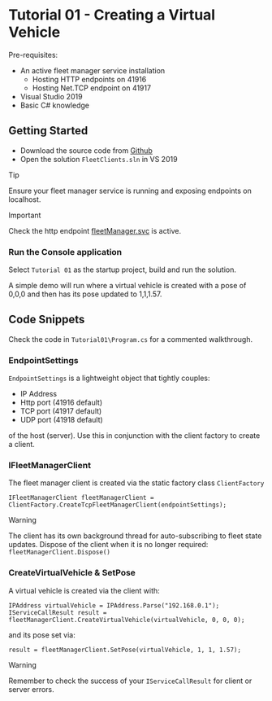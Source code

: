 # Tutorial 01 - Creating a Virtual Vehicle

Pre-requisites:

* An active fleet manager service installation
  * Hosting HTTP endpoints on 41916
  * Hosting Net.TCP endpoint on 41917
* Visual Studio 2019
* Basic C# knowledge

## Getting Started

- Download the source code from [Github](https://github.com/GuidanceAutomation/FleetClients)
- Open the solution ```FleetClients.sln``` in VS 2019

> [!TIP]
> Ensure your fleet manager service is running and exposing endpoints on localhost.

> [!IMPORTANT]
> Check the http endpoint [fleetManager.svc](http://127.0.0.1:41916/fleetManager.svc) is active.

### Run the Console application

Select ```Tutorial 01``` as the startup project, build and run the solution.

A simple demo will run where a virtual vehicle is created with a pose of 0,0,0 and then has its pose updated to 1,1,1.57.

## Code Snippets

Check the code in ```Tutorial01\Program.cs``` for a commented walkthrough.

### EndpointSettings

```EndpointSettings``` is a lightweight object that tightly couples:

* IP Address
* Http port (41916 default)
* TCP port (41917 default)
* UDP port (41918 default)

of the host (server). Use this in conjunction with the client factory to create a client.

### IFleetManagerClient

The fleet manager client is created via the static factory class ```ClientFactory```

```
IFleetManagerClient fleetManagerClient = ClientFactory.CreateTcpFleetManagerClient(endpointSettings);
```
> [!WARNING]
> The client has its own background thread for auto-subscribing to fleet state updates. Dispose of the client when it is no longer required: ```fleetManagerClient.Dispose()```

### CreateVirtualVehicle & SetPose

A virtual vehicle is created via the client with:

```
IPAddress virtualVehicle = IPAddress.Parse("192.168.0.1");
IServiceCallResult result = fleetManagerClient.CreateVirtualVehicle(virtualVehicle, 0, 0, 0);
```

and its pose set via:

```
result = fleetManagerClient.SetPose(virtualVehicle, 1, 1, 1.57);
```

> [!WARNING]
> Remember to check the success of your ```IServiceCallResult``` for client or server errors.
